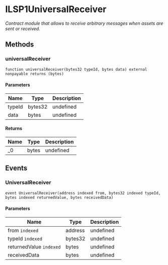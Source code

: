 # ILSP1UniversalReceiver







*Contract module that allows to receive arbitrary messages when assets are sent or received.*

## Methods

### universalReceiver

```solidity
function universalReceiver(bytes32 typeId, bytes data) external nonpayable returns (bytes)
```





#### Parameters

| Name | Type | Description |
|---|---|---|
| typeId | bytes32 | undefined
| data | bytes | undefined

#### Returns

| Name | Type | Description |
|---|---|---|
| _0 | bytes | undefined



## Events

### UniversalReceiver

```solidity
event UniversalReceiver(address indexed from, bytes32 indexed typeId, bytes indexed returnedValue, bytes receivedData)
```





#### Parameters

| Name | Type | Description |
|---|---|---|
| from `indexed` | address | undefined |
| typeId `indexed` | bytes32 | undefined |
| returnedValue `indexed` | bytes | undefined |
| receivedData  | bytes | undefined |



